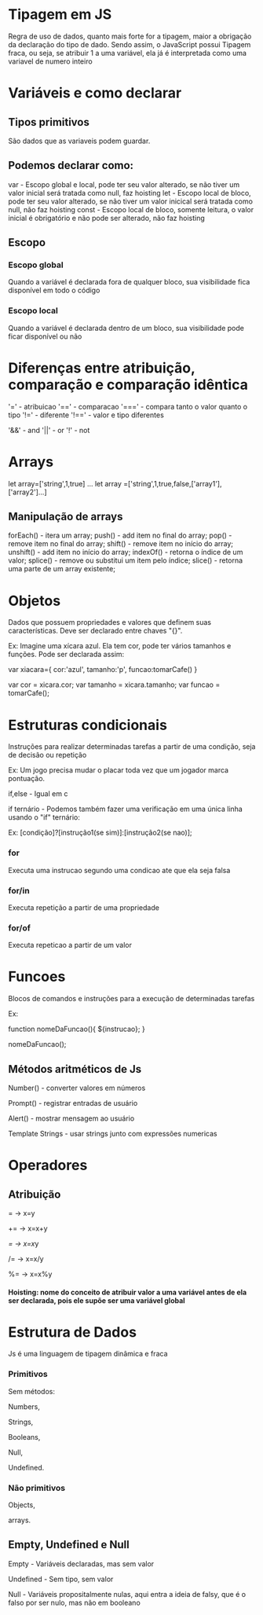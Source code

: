 # Tipagem em JS

Regra de uso de dados, quanto mais forte for a tipagem, maior a obrigação da declaração do tipo de dado.
Sendo assim, o JavaScript possui Tipagem fraca, ou seja, se atribuir 1 a uma variável, ela já é interpretada
como uma variavel de numero inteiro

# Variáveis e como declarar

## Tipos primitivos
São dados que as variaveis podem guardar.

## Podemos declarar como:

var - Escopo global e local, pode ter seu valor alterado, se não tiver um valor inicial será tratada como null, faz hoisting
let - Escopo local de bloco, pode ter seu valor alterado, se não tiver um valor inicical será tratada como null, não faz hoisting
const - Escopo local de bloco, somente leitura, o valor inicial é obrigatório e não pode ser alterado, não faz hoisting

## Escopo

### Escopo global
Quando a variável é declarada fora de qualquer bloco, sua visibilidade fica disponível em todo o código

### Escopo local
Quando a variável é declarada dentro de um bloco, sua visibilidade pode ficar disponível ou não

# Diferenças entre atribuição, comparação e comparação idêntica

 '=' - atribuicao
'==' - comparacao
'===' - compara tanto o valor quanto o tipo
'!=' - diferente
'!==' - valor e tipo diferentes

'&&' - and
'||' - or
'!'  - not

# Arrays

let array=['string',1,true] ... let array =['string',1,true,false,['array1'],['array2']...]

## Manipulação de arrays

forEach() - itera um array;
push() - add item no final do array;
pop() - remove item no final do array;
shift() - remove item no início do array;
unshift() - add item no início do array;
indexOf() - retorna o índice de um valor;
splice() - remove ou substitui um item pelo índice;
slice() - retorna uma parte de um array existente;

# Objetos

Dados que possuem propriedades e valores que definem suas características. Deve ser declarado entre chaves "{}".

Ex: Imagine uma xícara azul. Ela tem cor, pode ter vários tamanhos e funções. Pode ser declarada assim:

var xiacara={
    cor:'azul',
    tamanho:'p',
    funcao:tomarCafe()
}

var cor = xicara.cor;
var tamanho = xicara.tamanho;
var funcao = tomarCafe();

# Estruturas condicionais

Instruções para realizar determinadas tarefas a partir de uma condição, seja de decisão ou repetição

Ex: Um jogo precisa mudar o placar toda vez que um jogador marca
pontuação.

if,else - Igual em c

if ternário - Podemos também fazer uma verificação em uma única linha usando o "if" ternário:

Ex:  [condição]?[instrução1(se sim)]:[instrução2(se nao)];

### for
Executa uma instrucao segundo uma condicao ate que ela seja falsa

### for/in
Executa repetição a partir de uma propriedade

### for/of
Executa repeticao a partir de um valor

# Funcoes
Blocos de comandos e instruções para a execução de determinadas tarefas

Ex:

function nomeDaFuncao(){
    ${instrucao};
}

nomeDaFuncao();

## Métodos aritméticos de Js

Number() - converter valores em números

Prompt() - registrar entradas de usuário

Alert() - mostrar mensagem ao usuário

Template Strings - usar strings junto com expressões numericas

# Operadores

## Atribuição

= -> x=y

+= -> x=x+y

*= -> x=x*y

/= -> x=x/y

%= -> x=x%y

#### Hoisting: nome do conceito de atribuir valor a uma variável antes de ela ser declarada, pois ele supõe ser uma variável global

# Estrutura de Dados

Js é uma linguagem de tipagem dinâmica e fraca

### Primitivos

Sem métodos:

Numbers,

Strings,

Booleans,

Null,

Undefined.

### Não primitivos

Objects,

arrays.

## Empty, Undefined e Null
Empty - Variáveis declaradas, mas sem valor

Undefined - Sem tipo, sem valor

Null - Variáveis propositalmente nulas, aqui entra a ideia de falsy, que é o falso por ser nulo, mas não em booleano